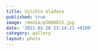 ```yaml
---
title: Vylíhlá mláďata
published: true
image: /media/p5060023.jpg
date: '2021-01-26 23:14:21 +0100'
category: gallery
layout: photo
---
```


